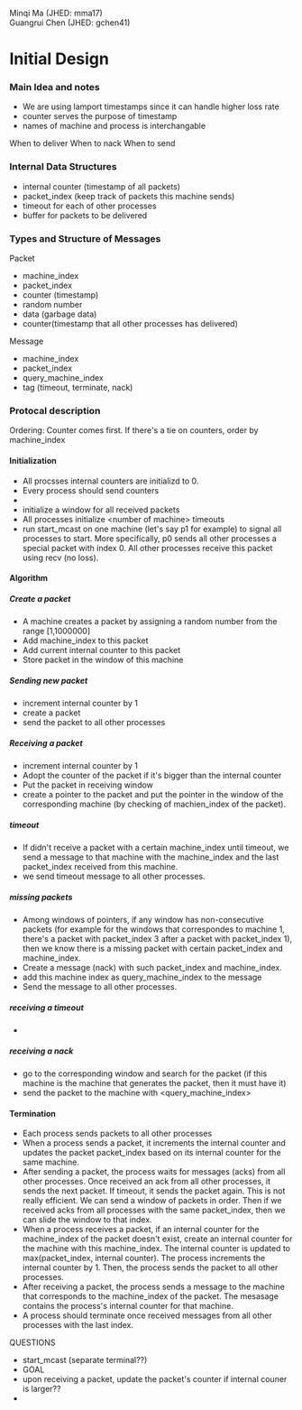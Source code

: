 Minqi Ma (JHED: mma17)\
Guangrui Chen (JHED: gchen41)

# Initial Design

### Main Idea and notes 
* We are using lamport timestamps since it can handle higher loss rate
* counter serves the purpose of timestamp 
* names of machine and process is interchangable

When to deliver 
When to nack
When to send 

### Internal Data Structures 
* internal counter (timestamp of all packets)
* packet_index (keep track of packets this machine sends)
* timeout for each of other processes
* buffer for packets to be delivered


### Types and Structure of Messages
Packet 
* machine_index
* packet_index 
* counter (timestamp)
* random number
* data (garbage data)
* counter(timestamp that all other processes has delivered)

Message
* machine_index
* packet_index
* query_machine_index
* tag (timeout, terminate, nack)
 
### Protocal description 

Ordering: 
Counter comes first. If there's a tie on counters, order by machine_index

#### Initialization
* All procsses internal counters are initializd to 0. 
* Every process should send counters
* 
* initialize a window for all received packets
* All processes initialize \<number of machine>  timeouts
* run start_mcast on one machine (let's say p1 for example) to signal all processes to start. More specifically, p0 sends all other processes a special packet with index 0. All other processes receive this packet using recv (no loss). 

#### Algorithm 
##### Create a packet
* A machine creates a packet by assigning a random number from the range [1,1000000] 
* Add machine_index to this packet
* Add current internal counter to this packet
* Store packet in the window of this machine

##### Sending new packet
* increment internal counter by 1
* create a packet
* send the packet to all other processes

##### Receiving a packet
* increment internal counter by 1
* Adopt the counter of the packet if it's bigger than the internal counter
* Put the packet in receiving window
* create a pointer to the packet and put the pointer in the window of the corresponding machine (by checking of machien_index of the packet). 

##### timeout 
* If didn't receive a packet with a certain machine_index until timeout, we send a message to that machine with the machine_index and the last packet_index received from this machine. 
* we send timeout message to all other processes. 

##### missing packets
* Among windows of pointers, if any window has non-consecutive packets (for example for the windows that correspondes to machine 1, there's a packet with packet_index 3 after a packet with packet_index 1), then we know there is a missing packet with certain packet_index and machine_index. 
* Create a message (nack) with such packet_index and machine_index. 
* add this machine index as query_machine_index to the message
* Send the message to all other processes. 

##### receiving a timeout
* 

##### receiving a nack
* go to the corresponding window and search for the packet (if this machine is the machine that generates the packet, then it must have it)
* send the packet to the machine with \<query_machine_index>


#### Termination




* Each process sends packets to all other processes
* When a process sends a packet, it increments the internal counter and updates the packet packet_index based on its internal counter for the same machine. 
* After sending a packet, the process waits for messages (acks) from all other processes. Once received an ack from all other processes, it sends the next packet. If timeout, it sends the packet again. This is not really efficient. We can send a window of packets in order. Then if we received acks from all processes with the same packet_index, then we can slide the window to that index. 
* When a process receives a packet, if an internal counter for the machine_index of the packet doesn't exist, create an internal counter for the machine with this machine_index. The internal counter is updated to max(packet_index, internal counter). The process increments the internal counter by 1. Then, the process sends the packet to all other processes.
* After receiving a packet, the process sends a message to the machine that corresponds to the machine_index of the packet. The mesasage contains the process's internal counter for that machine. 
* A process should terminate once received messages from all other processes with the last index.



QUESTIONS
- start_mcast (separate terminal??)
- GOAL 
- upon receiving a packet, update the packet's counter if internal couner is larger?? 
- 

